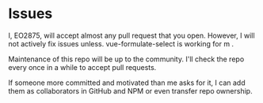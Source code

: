 # Issues

I, EO2875, will accept almost any pull request that you open. 
However, I will not actively fix issues unless. 
vue-formulate-select is working for m . 

Maintenance of this repo will be up to the community. 
I'll check the repo every once in a while to accept pull requests. 

If someone more committed and motivated than me asks for it,
I can add them as collaborators in GitHub and NPM 
or even transfer repo ownership. 
